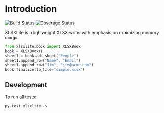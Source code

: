 # Introduction

[![Build Status](https://travis-ci.org/nyaruka/xlsxlite.svg?branch=master)](https://travis-ci.org/nyaruka/xlsxlite)
[![Coverage Status](https://coveralls.io/repos/github/nyaruka/xlsxlite/badge.svg?branch=master)](https://coveralls.io/github/nyaruka/xlsxlite?branch=master)

XLSXLite is a lightweight XLSX writer with emphasis on minimizing memory usage.

```python
from xlsxlite.book import XLSXBook
book = XLSXBook()
sheet1 = book.add_sheet("People")
sheet1.append_row("Name", "Email")
sheet1.append_row("Jim", "jim@acme.com")
book.finalize(to_file="simple.xlsx")
```

## Development

To run all tests:

```
py.test xlsxlite -s
```
